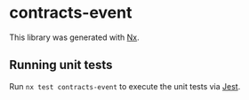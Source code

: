 # contracts-event

This library was generated with [Nx](https://nx.dev).

## Running unit tests

Run `nx test contracts-event` to execute the unit tests via [Jest](https://jestjs.io).
